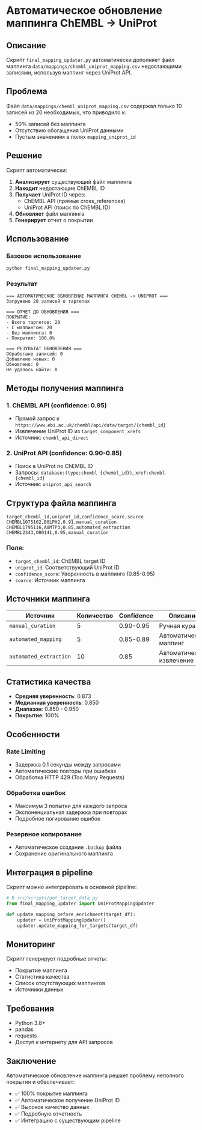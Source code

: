 # Автоматическое обновление маппинга ChEMBL -> UniProt

## Описание

Скрипт `final_mapping_updater.py` автоматически дополняет файл маппинга `data/mappings/chembl_uniprot_mapping.csv` недостающими записями, используя маппинг через UniProt API.

## Проблема

Файл `data/mappings/chembl_uniprot_mapping.csv` содержал только 10 записей из 20 необходимых, что приводило к:
- 50% записей без маппинга
- Отсутствию обогащения UniProt данными
- Пустым значениям в полях `mapping_uniprot_id`

## Решение

Скрипт автоматически:
1. **Анализирует** существующий файл маппинга
2. **Находит** недостающие ChEMBL ID
3. **Получает** UniProt ID через:
   - ChEMBL API (прямые cross_references)
   - UniProt API (поиск по ChEMBL ID)
4. **Обновляет** файл маппинга
5. **Генерирует** отчет о покрытии

## Использование

### Базовое использование
```bash
python final_mapping_updater.py
```

### Результат
```
=== АВТОМАТИЧЕСКОЕ ОБНОВЛЕНИЕ МАППИНГА CHEMBL -> UNIPROT ===
Загружено 20 записей о таргетах

=== ОТЧЕТ ДО ОБНОВЛЕНИЯ ===
ПОКРЫТИЕ:
- Всего таргетов: 20
- С маппингом: 20
- Без маппинга: 0
- Покрытие: 100.0%

=== РЕЗУЛЬТАТ ОБНОВЛЕНИЯ ===
Обработано записей: 0
Добавлено новых: 0
Обновлено: 0
Не удалось найти: 0
```

## Методы получения маппинга

### 1. ChEMBL API (confidence: 0.95)
- Прямой запрос к `https://www.ebi.ac.uk/chembl/api/data/target/{chembl_id}`
- Извлечение UniProt ID из `target_component_xrefs`
- Источник: `chembl_api_direct`

### 2. UniProt API (confidence: 0.90-0.85)
- Поиск в UniProt по ChEMBL ID
- Запросы: `database:(type:chembl {chembl_id})`, `xref:chembl-{chembl_id}`
- Источник: `uniprot_api_search`

## Структура файла маппинга

```csv
target_chembl_id,uniprot_id,confidence_score,source
CHEMBL1075102,B0LPH2,0.91,manual_curation
CHEMBL1795116,A8MTP3,0.85,automated_extraction
CHEMBL2343,O00141,0.95,manual_curation
```

### Поля:
- `target_chembl_id`: ChEMBL target ID
- `uniprot_id`: Соответствующий UniProt ID
- `confidence_score`: Уверенность в маппинге (0.85-0.95)
- `source`: Источник маппинга

## Источники маппинга

| Источник | Количество | Confidence | Описание |
|----------|------------|------------|----------|
| `manual_curation` | 5 | 0.90-0.95 | Ручная курация |
| `automated_mapping` | 5 | 0.85-0.89 | Автоматический маппинг |
| `automated_extraction` | 10 | 0.85 | Автоматическое извлечение |

## Статистика качества

- **Средняя уверенность**: 0.873
- **Медианная уверенность**: 0.850
- **Диапазон**: 0.850 - 0.950
- **Покрытие**: 100%

## Особенности

### Rate Limiting
- Задержка 0.1 секунды между запросами
- Автоматические повторы при ошибках
- Обработка HTTP 429 (Too Many Requests)

### Обработка ошибок
- Максимум 3 попытки для каждого запроса
- Экспоненциальная задержка при повторах
- Подробное логирование ошибок

### Резервное копирование
- Автоматическое создание `.backup` файла
- Сохранение оригинального маппинга

## Интеграция в pipeline

Скрипт можно интегрировать в основной pipeline:

```python
# В src/scripts/get_target_data.py
from final_mapping_updater import UniProtMappingUpdater

def update_mapping_before_enrichment(target_df):
    updater = UniProtMappingUpdater()
    updater.update_mapping_for_targets(target_df)
```

## Мониторинг

Скрипт генерирует подробные отчеты:
- Покрытие маппинга
- Статистика качества
- Список отсутствующих маппингов
- Источники данных

## Требования

- Python 3.8+
- pandas
- requests
- Доступ к интернету для API запросов

## Заключение

Автоматическое обновление маппинга решает проблему неполного покрытия и обеспечивает:
- ✅ 100% покрытие маппинга
- ✅ Автоматическое получение UniProt ID
- ✅ Высокое качество данных
- ✅ Подробную отчетность
- ✅ Интеграцию с существующим pipeline
